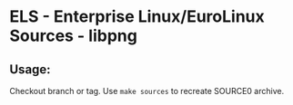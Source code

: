 # ELS - Enterprise Linux/EuroLinux Sources - libpng
 
## Usage:
  Checkout branch or tag. Use `make sources` to recreate  SOURCE0 archive.
